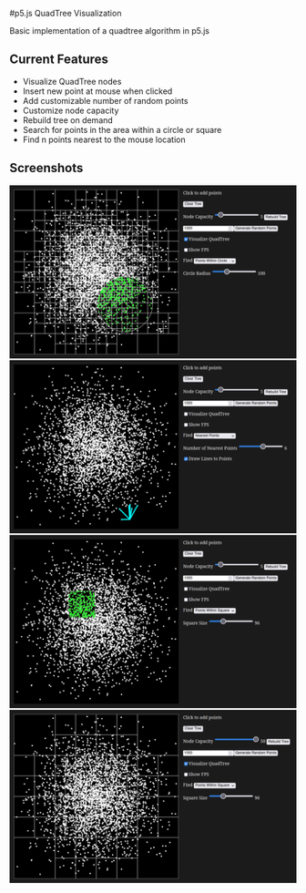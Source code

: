 #p5.js QuadTree Visualization

Basic implementation of a quadtree algorithm in p5.js

## Current Features

- Visualize QuadTree nodes
- Insert new point at mouse when clicked
- Add customizable number of random points
- Customize node capacity
- Rebuild tree on demand
- Search for points in the area within a circle or square
- Find n points nearest to the mouse location

## Screenshots

![Find points within circle, tree visualized](img/circle_vis.png)
![Find points nearest to cursor, tree not visualized](img/nearest_novis.png)
![Find points within square, tree not visualized](img/square_novis.png)
![Tree rebuilt with larger node capacity, visualized](img/largenode_vis.png)
